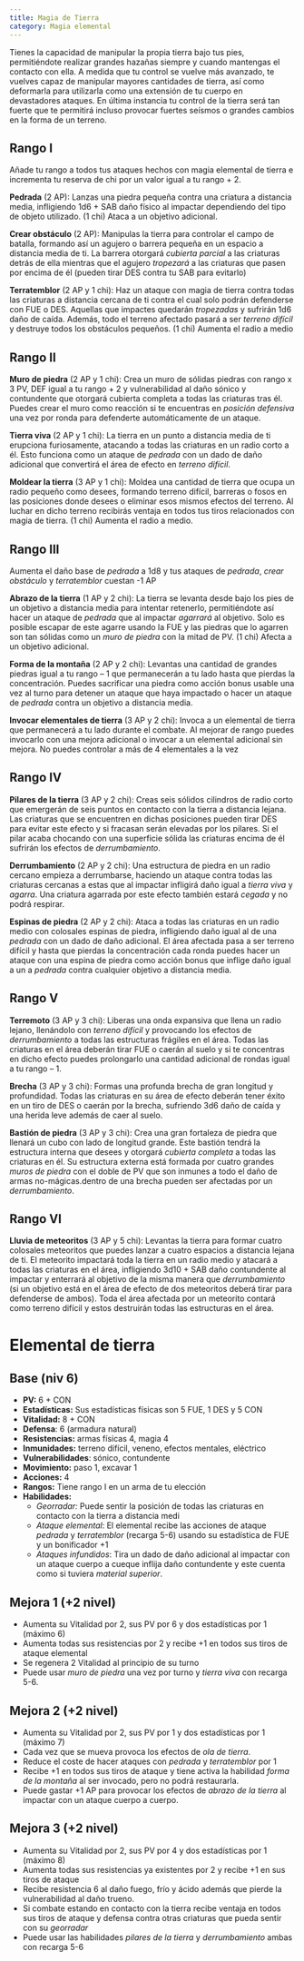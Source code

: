 ```yaml
---
title: Magia de Tierra
category: Magia elemental
---
```


Tienes la capacidad de manipular la propia tierra bajo tus pies, permitiéndote realizar grandes hazañas siempre y cuando mantengas el contacto con ella. A medida que tu control se vuelve más avanzado, te vuelves capaz de manipular mayores cantidades de tierra, así como deformarla para utilizarla como una extensión de tu cuerpo en devastadores ataques. En última instancia tu control de la tierra será tan fuerte que te permitirá incluso provocar fuertes seísmos o grandes cambios en la forma de un terreno.

## Rango I

Añade tu rango a todos tus ataques hechos con magia elemental de tierra e incrementa tu reserva de chi por un valor igual a tu rango + 2.

**Pedrada** (2 AP): Lanzas una piedra pequeña contra una criatura a distancia media, infligiendo 1d6 + SAB daño físico al impactar dependiendo del tipo de objeto utilizado. (1 chi) Ataca a un objetivo adicional.

**Crear obstáculo** (2 AP): Manipulas la tierra para controlar el campo de batalla, formando así un agujero o barrera pequeña en un espacio a distancia media de ti. La barrera otorgará *cubierta parcial* a las criaturas detrás de ella mientras que el agujero *tropezará* a las criaturas que pasen por encima de él (pueden tirar DES contra tu SAB para evitarlo)

**Terratemblor** (2 AP y 1 chi): Haz un ataque con magia de tierra contra todas las criaturas a distancia cercana de ti contra el cual solo podrán defenderse con FUE o DES. Aquellas que impactes quedarán *tropezadas* y sufrirán 1d6 daño de caída. Además, todo el terreno afectado pasará a ser *terreno difícil* y destruye todos los obstáculos pequeños. (1 chi) Aumenta el radio a medio

## Rango II

**Muro de piedra** (2 AP y 1 chi): Crea un muro de sólidas piedras con rango x 3 PV, DEF igual a tu rango + 2 y vulnerabilidad al daño sónico y contundente que otorgará cubierta completa a todas las criaturas tras él. Puedes crear el muro como reacción si te encuentras en *posición defensiva* una vez por ronda para defenderte automáticamente de un ataque.

**Tierra viva** (2 AP y 1 chi): La tierra en un punto a distancia media de ti erupciona furiosamente, atacando a todas las criaturas en un radio corto a él. Esto funciona como un ataque de *pedrada* con un dado de daño adicional que convertirá el área de efecto en *terreno difícil*.

**Moldear la tierra** (3 AP y 1 chi): Moldea una cantidad de tierra que ocupa un radio pequeño como desees, formando terreno difícil, barreras o fosos en las posiciones donde desees o eliminar esos mismos efectos del terreno. Al luchar en dicho terreno recibirás ventaja en todos tus tiros relacionados con magia de tierra. (1 chi) Aumenta el radio a medio. 

## Rango III

Aumenta el daño base de *pedrada* a 1d8 y tus ataques de *pedrada*, *crear obstáculo* y *terratemblor* cuestan -1 AP

**Abrazo de la tierra** (1 AP y 2 chi): La tierra se levanta desde bajo los pies de un objetivo a distancia media para intentar retenerlo, permitiéndote así hacer un ataque de *pedrada* que al impactar *agarrará* al objetivo. Solo es posible escapar de este agarre usando la FUE y las piedras que lo agarren son tan sólidas como un *muro de piedra* con la mitad de PV. (1 chi) Afecta a un objetivo adicional.

**Forma de la montaña** (2 AP y 2 chi): Levantas una cantidad de grandes piedras igual a tu rango – 1 que permanecerán a tu lado hasta que pierdas la concentración. Puedes sacrificar una piedra como acción bonus usable una vez al turno para detener un ataque que haya impactado o hacer un ataque de *pedrada* contra un objetivo a distancia media. 

**Invocar elementales de tierra** (3 AP y 2 chi): Invoca a un elemental de tierra que permanecerá a tu lado durante el combate. Al mejorar de rango puedes invocarlo con una mejora adicional o invocar a un elemental adicional sin mejora. No puedes controlar a más de 4 elementales a la vez

## Rango IV

**Pilares de la tierra** (3 AP y 2 chi): Creas seis sólidos cilindros de radio corto que emergerán de seis puntos en contacto con la tierra a distancia lejana. Las criaturas que se encuentren en dichas posiciones pueden tirar DES para evitar este efecto y si fracasan serán elevadas por los pilares. Si el pilar acaba chocando con una superficie sólida las criaturas encima de él sufrirán los efectos de *derrumbamiento*.  

**Derrumbamiento** (2 AP y 2 chi): Una estructura de piedra en un radio cercano empieza a derrumbarse, haciendo un ataque contra todas las criaturas cercanas a estas que al impactar infligirá daño igual a *tierra viva* y *agarra*. Una criatura agarrada por este efecto también estará *cegada* y no podrá respirar.

**Espinas de piedra** (2 AP y 2 chi): Ataca a todas las criaturas en un radio medio con colosales espinas de piedra, infligiendo daño igual al de una *pedrada* con un dado de daño adicional. El área afectada pasa a ser terreno difícil y hasta que pierdas la concentración cada ronda puedes hacer un ataque con una espina de piedra como acción bonus que inflige daño igual a un a *pedrada* contra cualquier objetivo a distancia media. 

## Rango V

**Terremoto** (3 AP y 3 chi): Liberas una onda expansiva que llena un radio lejano, llenándolo con *terreno difícil* y provocando los efectos de *derrumbamiento* a todas las estructuras frágiles en el área. Todas las criaturas en el área deberán tirar FUE o caerán al suelo y si te concentras en dicho efecto puedes prolongarlo una cantidad adicional de rondas igual a tu rango – 1.

**Brecha** (3 AP y 3 chi): Formas una profunda brecha de gran longitud y profundidad. Todas las criaturas en su área de efecto deberán tener éxito en un tiro de DES o caerán por la brecha, sufriendo 3d6 daño de caída y una herida leve además de caer al suelo.

**Bastión de piedra** (3 AP y 3 chi): Crea una gran fortaleza de piedra que llenará un cubo con lado de longitud grande. Este bastión tendrá la estructura interna que desees y otorgará *cubierta completa* a todas las criaturas en él. Su estructura externa está formada por cuatro grandes *muros de piedra* con el doble de PV que son inmunes a todo el daño de armas no-mágicas.dentro de una brecha pueden ser afectadas por un *derrumbamiento*. 

## Rango VI

**Lluvia de meteoritos** (3 AP y 5 chi): Levantas la tierra para formar cuatro colosales meteoritos que puedes lanzar a cuatro espacios a distancia lejana de ti. El meteorito impactará toda la tierra en un radio medio y atacará a todas las criaturas en el área, infligiendo 3d10 + SAB daño contundente al impactar y enterrará al objetivo de la misma manera que *derrumbamiento* (si un objetivo está en el área de efecto de dos meteoritos deberá tirar para defenderse de ambos). Toda el área afectada por un meteorito contará como terreno difícil y estos destruirán todas las estructuras en el área.

# Elemental de tierra

## Base (niv 6)

- **PV:** 6 + CON
- **Estadísticas:** Sus estadísticas físicas son 5 FUE, 1 DES y 5 CON
- **Vitalidad:** 8 + CON
- **Defensa**: 6 (armadura natural)
- **Resistencias:** armas físicas 4, magia 4
- **Inmunidades:** terreno difícil, veneno, efectos mentales, eléctrico
- **Vulnerabilidades**: sónico, contundente
- **Movimiento:** paso 1, excavar 1
- **Acciones:** 4
- **Rangos:** Tiene rango I en un arma de tu elección
- **Habilidades:**
  - *Georradar:* Puede sentir la posición de todas las criaturas en contacto con la tierra a distancia medi
  - *Ataque elemental*: El elemental recibe las acciones de ataque *pedrada* y *terratemblor* (recarga 5-6) usando su estadística de FUE y un bonificador +1
  - *Ataques infundidos*: Tira un dado de daño adicional al impactar con un ataque cuerpo a cueque inflija daño contundente y este cuenta como si tuviera *material superior*.

## Mejora 1 (+2 nivel)

- Aumenta su Vitalidad por 2, sus PV por 6 y dos estadísticas por 1 (máximo 6)
- Aumenta todas sus resistencias por 2 y recibe +1 en todos sus tiros de ataque elemental
- Se regenera 2 Vitalidad al principio de su turno
- Puede usar *muro de piedra* una vez por turno y *tierra viva* con recarga 5-6. 

## Mejora 2 (+2 nivel)

- Aumenta su Vitalidad por 2, sus PV por 1 y dos estadísticas por 1 (máximo 7)
- Cada vez que se mueva provoca los efectos de *ola de tierra*.
- Reduce el coste de hacer ataques con *pedrada* y *terratemblor* por 1
- Recibe +1 en todos sus tiros de ataque y tiene activa la habilidad *forma de la montaña* al ser invocado, pero no podrá restaurarla.
- Puede gastar +1 AP para provocar los efectos de *abrazo de la tierra* al impactar con un ataque cuerpo a cuerpo.

## Mejora 3 (+2 nivel)

- Aumenta su Vitalidad por 2, sus PV por 4 y dos estadísticas por 1 (máximo 8)
- Aumenta todas sus resistencias ya existentes por 2 y recibe +1 en sus tiros de ataque
- Recibe resistencia 6 al daño fuego, frío y ácido además que pierde la vulnerabilidad al daño trueno.      
- Si combate estando en contacto con la tierra recibe ventaja en todos sus tiros de ataque y defensa contra otras criaturas que pueda sentir con su *georradar*
- Puede usar las habilidades *pilares de la tierra* y *derrumbamiento* ambas con recarga 5-6
